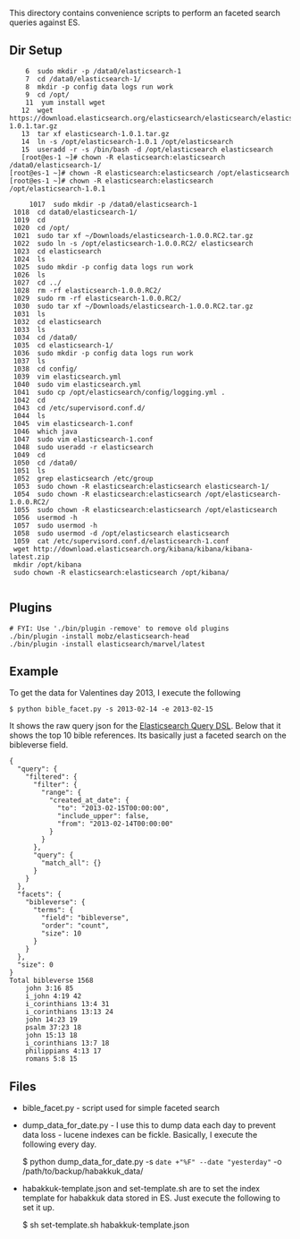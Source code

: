 This directory contains convenience scripts to perform an faceted search queries against ES.

## Dir Setup

````
    6  sudo mkdir -p /data0/elasticsearch-1
    7  cd /data0/elasticsearch-1/
    8  mkdir -p config data logs run work
    9  cd /opt/
    11  yum install wget
   12  wget https://download.elasticsearch.org/elasticsearch/elasticsearch/elasticsearch-1.0.1.tar.gz
   13  tar xf elasticsearch-1.0.1.tar.gz
   14  ln -s /opt/elasticsearch-1.0.1 /opt/elasticsearch
   15  useradd -r -s /bin/bash -d /opt/elasticsearch elasticsearch
   [root@es-1 ~]# chown -R elasticsearch:elasticsearch /data0/elasticsearch-1/
[root@es-1 ~]# chown -R elasticsearch:elasticsearch /opt/elasticsearch
[root@es-1 ~]# chown -R elasticsearch:elasticsearch /opt/elasticsearch-1.0.1
````



````
     1017  sudo mkdir -p /data0/elasticsearch-1
 1018  cd data0/elasticsearch-1/
 1019  cd
 1020  cd /opt/
 1021  sudo tar xf ~/Downloads/elasticsearch-1.0.0.RC2.tar.gz
 1022  sudo ln -s /opt/elasticsearch-1.0.0.RC2/ elasticsearch
 1023  cd elasticsearch
 1024  ls
 1025  sudo mkdir -p config data logs run work
 1026  ls
 1027  cd ../
 1028  rm -rf elasticsearch-1.0.0.RC2/
 1029  sudo rm -rf elasticsearch-1.0.0.RC2/
 1030  sudo tar xf ~/Downloads/elasticsearch-1.0.0.RC2.tar.gz
 1031  ls
 1032  cd elasticsearch
 1033  ls
 1034  cd /data0/
 1035  cd elasticsearch-1/
 1036  sudo mkdir -p config data logs run work
 1037  ls
 1038  cd config/
 1039  vim elasticsearch.yml
 1040  sudo vim elasticsearch.yml
 1041  sudo cp /opt/elasticsearch/config/logging.yml .
 1042  cd
 1043  cd /etc/supervisord.conf.d/
 1044  ls
 1045  vim elasticsearch-1.conf
 1046  which java
 1047  sudo vim elasticsearch-1.conf
 1048  sudo useradd -r elasticsearch
 1049  cd
 1050  cd /data0/
 1051  ls
 1052  grep elasticsearch /etc/group
 1053  sudo chown -R elasticsearch:elasticsearch elasticsearch-1/
 1054  sudo chown -R elasticsearch:elasticsearch /opt/elasticsearch-1.0.0.RC2/
 1055  sudo chown -R elasticsearch:elasticsearch /opt/elasticsearch
 1056  usermod -h
 1057  sudo usermod -h
 1058  sudo usermod -d /opt/elasticsearch elasticsearch
 1059  cat /etc/supervisord.conf.d/elasticsearch-1.conf
 wget http://download.elasticsearch.org/kibana/kibana/kibana-latest.zip
 mkdir /opt/kibana
 sudo chown -R elasticsearch:elasticsearch /opt/kibana/


 ````

## Plugins

    # FYI: Use './bin/plugin -remove' to remove old plugins
    ./bin/plugin -install mobz/elasticsearch-head
    ./bin/plugin -install elasticsearch/marvel/latest

## Example
To get the data for Valentines day 2013,  I execute the following

    $ python bible_facet.py -s 2013-02-14 -e 2013-02-15

It shows the raw query json for the 
[Elasticsearch Query DSL](http://www.elasticsearch.org/guide/reference/query-dsl/index.html). 
Below that it shows the top 10 bible references. Its basically just a faceted search on the 
bibleverse field.

    {
      "query": {
        "filtered": {
          "filter": {
            "range": {
              "created_at_date": {
                "to": "2013-02-15T00:00:00",
                "include_upper": false,
                "from": "2013-02-14T00:00:00"
              }
            }
          },
          "query": {
            "match_all": {}
          }
        }
      },
      "facets": {
        "bibleverse": {
          "terms": {
            "field": "bibleverse",
            "order": "count",
            "size": 10
          }
        }
      },
      "size": 0
    }
    Total bibleverse 1568
        john 3:16 85
        i_john 4:19 42
        i_corinthians 13:4 31
        i_corinthians 13:13 24
        john 14:23 19
        psalm 37:23 18
        john 15:13 18
        i_corinthians 13:7 18
        philippians 4:13 17
        romans 5:8 15


## Files
* bible_facet.py - script used for simple faceted search
* dump_data_for_date.py - I use this to dump data each day to prevent data loss - lucene indexes can be fickle. Basically,
I execute the following every day. 

    $  python dump_data_for_date.py -s `date +"%F" --date "yesterday"` -o /path/to/backup/habakkuk_data/
* habakkuk-template.json and set-template.sh are to set the index template for habakkuk data stored in ES. Just execute the following
to set it up.    

    $ sh set-template.sh habakkuk-template.json
